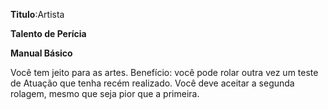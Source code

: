 **Titulo**:Artista

**Talento de Perícia**

**Manual Básico**

 Você tem jeito para as artes. Benefício: você pode rolar outra vez um teste de Atuação que tenha recém realizado. Você deve aceitar a segunda rolagem, mesmo que seja pior que a primeira.
